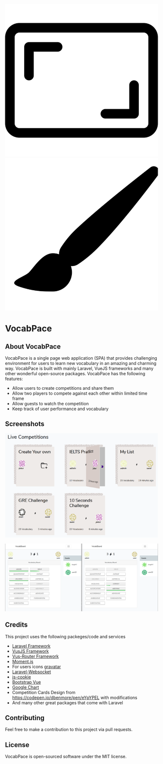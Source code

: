 <div class="row" align="center">
<p>
<img src="public/svg/board.svg">
<img src="public/svg/brush.svg">
</p>
</div>


<h1> VocabPace </h1>

## About VocabPace
VocabPace is a single page web application (SPA) that provides challenging environment for users to learn new vocabulary in an amazing and charming way. VocabPace is built with mainly Laravel, VueJS frameworks and many other wonderful open-source packages. VocabPace has the following features:

- Allow users to create competitions and share them
- Allow two players to compete against each other within limited time frame
- Allow guests to watch the competition
- Keep track of user performance and vocabulary

## Screenshots
<img src="public/images/vocabboard01.PNG">
<br> <br>
<img src="public/images/vocabboard02.PNG">

## Credits
This project uses the following packeges/code and services
- [Laravel Framework](https://github.com/laravel/laravel)
- [VusJS Framework](https://github.com/vuejs/vue)
- [Vus-Router Framework](https://github.com/vuejs/vue-router)
- [Moment.js](https://momentjs.com/)
- For users icons [gravatar](https://www.gravatar.com/avatar)
- [Laravel-Websocket](https://beyondco.de/docs/laravel-websockets/getting-started/introduction)
- [js-cookie](https://github.com/js-cookie/js-cookie)
- [Bootstrap Vue](https://bootstrap-vue.org/)
- [Google Chart](https://developers.google.com/chart)
- Competition Cards Design from https://codepen.io/dbenmore/pen/eYpYPEL with modifications
- And many other great packages that come with Laravel



## Contributing

Feel free to make a contribution to this project via pull requests.


## License

VocabPace is open-sourced software under the MIT license.

